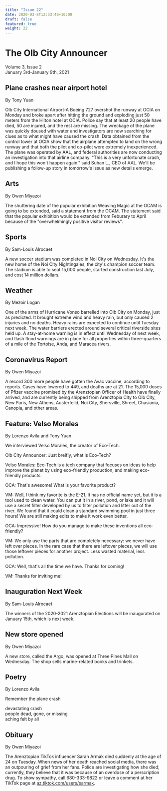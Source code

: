 ```yaml
---
title: "Issue 22"
date: 2020-03-8T12:33:46+10:00
draft: false
featured: true
weight: 22
---
```


# The Olb City Announcer
Volume 3, Issue 2    
January 3rd-January 9th, 2021

## Plane crashes near airport hotel
By Tony Yuan

Olb City International Airport-A Boeing 727 overshot the runway at OCIA on Monday and broke apart after hitting the ground and exploding just 50 meters from the Hilton hotel at OCIA. Police say that at least 20 people have died, 50 are injured, and the rest are missing. The wreckage of the plane was quickly doused with water and investigators are now searching for clues as to what might have caused the crash. Data obtained from the control tower at OCIA show that the airplane attempted to land on the wrong runway and that both the pilot and co-pilot were extremely inexperienced. The plane was operated by AAL, and federal authorities are now conducting an investigation into that airline company. "This is a very unfortunate crash, and I hope this won't happen again." said Suhan L., CEO of AAL. We'll be publishing a follow-up story in tomorrow's issue as new details emerge.

## Arts
By Owen Miyazoi

The shuttering date of the popular exhibition Weaving Magic at the OCAM is going to be extended, said a statement from the OCAM. The statement said that the popular exhibition would be extended from Feburary to April because of the "overwhelmingly positive visitor reviews".

## Sports
By Sam-Louis Alrocaet

A new soccer stadium was completed in Noi City on Wednesday. It's the new home of the Noi City Nightingales, the city's champion soccer team. The stadium is able to seat 15,000 people, started construction last July, and cost 14 million dollars.

## Weather
By Mezoir Logan

One of the arms of Hurricane Vonso barrelled into Olb City on Monday, just as predicted. It brought extreme wind and heavy rain, but only caused 2 injuries and no deaths. Heavy rains are expected to continue until Tuesday next week. The water barriers erected around several critical riverside sites held up. A stay-at-home warning is in effect until Wednesday of next week, and flash flood warnings are in place for all properties within three-quarters of a mile of the Tortoise, Anda, and Maracea rivers.

## Coronavirus Report
By Owen Miyazoi

A record 300 more people have gotten the Avac vaccine, according to reports. Cases have lowered to 449, and deaths are at 21. The 15,000 doses of Pfizer vaccine promised by the Arenztopian Officer of Health have finally arrived, and are currently being shipped from Arenztopia City to Olb City, New Paris, New Athens, Austerfeild, Noi City, Shersville, Shreet, Chasiania, Canopia, and other areas.

## Feature: Velso Morales
By Lorenzo Avila and Tony Yuan

We interviewed Velso Morales, the creator of Eco-Tech.

Olb City Announcer: Just breifly, what is Eco-Tech?

Velso Morales: Eco-Tech is a tech company that focuses on ideas to help improve the planet by using eco-friendly production, and making eco-friendly products. 

OCA: That's awesome! What is your favorite product?

VM: Well, I think my favorite is the E-21. It has no official name yet, but it is a tool used to clean water. You can put it in a river, pond, or lake and it will use a secret filter developed by us to filter pollution and litter out of the river. We found that it could clean a standard swimming pool in just three hours! We are still making edits to make it work even better.

OCA: Impressive! How do you manage to make these inventions all eco-friendly? 

VM: We only use the parts that are completely necessary: we never have left over pieces. In the rare case that there are leftover pieces, we will use those leftover pieces for another project. Less wasted material, less pollution.

OCA: Well, that's all the time we have. Thanks for coming!

VM: Thanks for inviting me!

## Inauguration Next Week
By Sam-Louis Alrocaet

The winners of the 2020-2021 Arenztopian Elections will be inaugurated on January 15th, which is next week. 

## New store opened
By Owen Miyazoi

A new store, called the Argo, was opened at Three Pines Mall on Wednesday. The shop sells marine-related books and trinkets.

## Poetry
By Lorenzo Avila

Remember the plane crash

devastating crash    
people dead, gone, or missing    
aching felt by all    

## Obituary
By Owen Miyazoi

The Arenztopian TikTok influencer Sarah Armak died suddenly at the age of 24 on Tuesday. When news of her death reached social media, there was an outpouring of grief from her fans. Police are investigating how she died; currently, they believe that it was because of an overdose of a perscription drug. To show sympathy, call 680-333-9822 or leave a comment at her TikTok page at [az.tiktok.com/users/sarmak](https://sites.google.com/stu.austinisd.org/placeholder-site/home).
